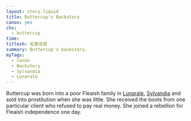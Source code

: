```yaml
---
layout: story.liquid
title: Buttercup's Backstory
canon: yes
chs:
  - buttercup
time: 
titlezh: 毛茛背景
summary: Buttercup's backstory.
myTags:
  - Canon
  - Backstory
  - Sylvandia
  - Lunarale
---
```


Buttercup was born into a poor Fleaish family in [Lunarale](/world/sylvandia/lunarale/), [Sylvandia](/world/sylvandia/) and sold into prostitution when she was little. She received the boots from one particular client who refused to pay real money. She joined a rebellion for Fleaish independence one day.

